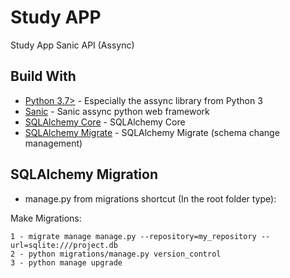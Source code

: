 # Study APP
Study App Sanic API (Assync)

## Build With

* [Python 3.7>](https://docs.python.org/3/library/asyncio.html) - Especially the assync library from Python 3
* [Sanic](https://sanic.readthedocs.io/en/latest/) - Sanic assync python web framework
* [SQLAlchemy Core](https://docs.sqlalchemy.org/en/13/core/) - SQLAlchemy Core
* [SQLAlchemy Migrate](https://sqlalchemy-migrate.readthedocs.io/en/latest/index.html) - SQLAlchemy Migrate (schema change management)

## SQLAlchemy Migration

 - manage.py from migrations shortcut (In the root folder type):

 Make Migrations:
 
```buildoutcfg
1 - migrate manage manage.py --repository=my_repository --url=sqlite:///project.db
2 - python migrations/manage.py version_control
3 - python manage upgrade

```
